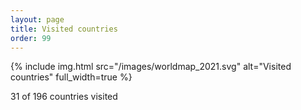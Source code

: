 ```yaml
---
layout: page
title: Visited countries
order: 99
---
```


{% include img.html src="/images/worldmap_2021.svg" alt="Visited countries" full_width=true %}

31 of 196 countries visited
